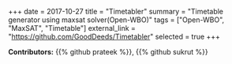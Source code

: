 +++
date = 2017-10-27
title = "Timetabler"
summary = "Timetable generator using maxsat solver(Open-WBO)"
tags = ["Open-WBO", "MaxSAT", "Timetable"]
external_link = "https://github.com/GoodDeeds/Timetabler"
selected = true
+++

**Contributors:**
{{% github prateek %}},
{{% github sukrut %}}
